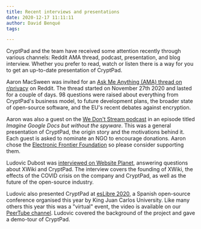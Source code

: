 ```yaml
---
title: Recent interviews and presentations
date: 2020-12-17 11:11:11
author: David Benqué
tags:

---
```



CryptPad and the team have received some attention recently through various channels: Reddit AMA thread, podcast, presentation, and blog interview. Whether you prefer to read, watch or listen there is a way for you to get an up-to-date presentation of CryptPad.

Aaron MacSween was invited for an [Ask Me Anything (AMA) thread on r/privacy](https://www.reddit.com/r/privacy/comments/k1uonq/im_aaron_macsween_project_lead_for_cryptpad_the/) on Reddit. The thread started on November 27th 2020 and lasted for a couple of days. 98 questions were raised about everything from CryptPad's business model, to future development plans, the broader state of open-source software, and the EU's recent debates against encryption.

Aaron was also a guest on the [We Don't Stream podcast](https://www.jamesmullarkey.com/2020/11/imagine-google-docs-but-without-the-spyware-with-aaron-macsween/) in an episode titled *Imagine Google Docs but without the spyware*. This was a general presentation of CryptPad, the origin story and the motivations behind it. Each guest is asked to nominate an NGO to encourage donations. Aaron chose the [Electronic Frontier Foundation](https://supporters.eff.org/donate/join-eff-today) so please consider supporting them.

Ludovic Dubost was [interviewed on Website Planet](https://www.websiteplanet.com/blog/interview-ludovic-dubost/), answering questions about XWiki and CryptPad. The interview covers the founding of XWiki, the effects of the COVID crisis on the company and CryptPad, as well as the future of the open-source industry.

Ludovic also presented CryptPad at [esLibre 2020](https://eslib.re/2020/), a Spanish open-source conference organised this year by King Juan Carlos University. Like many others this year this was a "virtual" event, the video is available on our [PeerTube channel](https://peertube.xwiki.com/videos/watch/019829b0-908c-48dd-88a4-6e9799b986f9). Ludovic covered the background of the project and gave a demo-tour of CryptPad.

